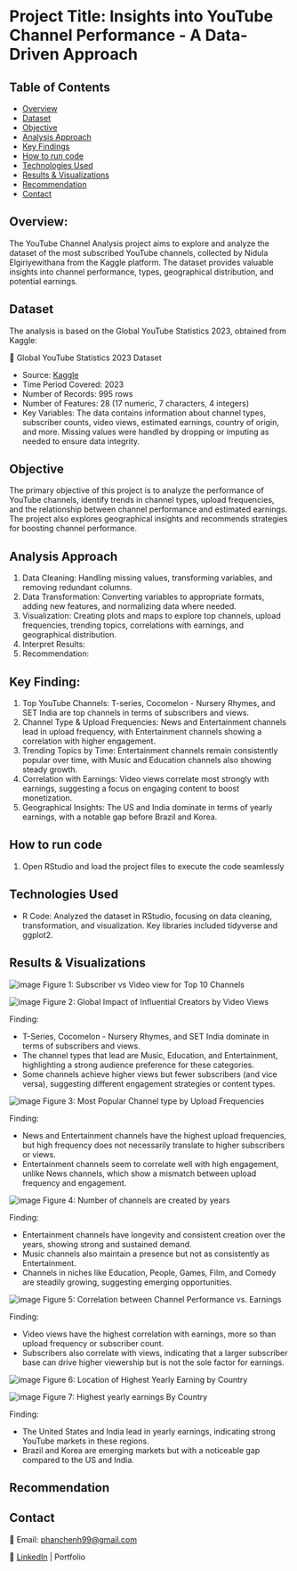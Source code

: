 # Project Title: Insights into YouTube Channel Performance - A Data-Driven Approach

## Table of Contents
- [Overview](#overview)
- [Dataset](#dataset)
- [Objective](#objective)
- [Analysis Approach](#analysis-approach)
- [Key Findings](#key-findings)
- [How to run code](#how-to-run-code)
- [Technologies Used](#technologies-used)
- [Results & Visualizations](#results--visualizations)
- [Recommendation](#Recommendation)
- [Contact](#contact)

## Overview:

The YouTube Channel Analysis project aims to explore and analyze the dataset of the most subscribed YouTube channels, collected by Nidula Elgiriyewithana from the Kaggle platform. The dataset provides valuable insights into channel performance, types, geographical distribution, and potential earnings.

## Dataset

The analysis is based on the Global YouTube Statistics 2023, obtained from Kaggle:

🔗 Global YouTube Statistics 2023 Dataset
- Source: [Kaggle](https://www.kaggle.com/datasets/nelgiriyewithana/global-youtube-statistics-2023/data)
- Time Period Covered: 2023
- Number of Records: 995 rows
- Number of Features: 28 (17 numeric, 7 characters, 4 integers) 
- Key Variables: The data contains information about channel types, subscriber counts, video views, estimated earnings, country of origin, and more. Missing values were handled by dropping or imputing as needed to ensure data integrity.

## Objective

The primary objective of this project is to analyze the performance of YouTube channels, identify trends in channel types, upload frequencies, and the relationship between channel performance and estimated earnings. The project also explores geographical insights and recommends strategies for boosting channel performance.

## Analysis Approach

1. Data Cleaning: Handling missing values, transforming variables, and removing redundant columns.
2. Data Transformation: Converting variables to appropriate formats, adding new features, and normalizing data where needed.
3. Visualization: Creating plots and maps to explore top channels, upload frequencies, trending topics, correlations with earnings, and geographical distribution.
4. Interpret Results:
5. Recommendation:

## Key Finding: 
1. Top YouTube Channels: T-series, Cocomelon - Nursery Rhymes, and SET India are top channels in terms of subscribers and views.
2. Channel Type & Upload Frequencies: News and Entertainment channels lead in upload frequency, with Entertainment channels showing a correlation with higher engagement.
3. Trending Topics by Time: Entertainment channels remain consistently popular over time, with Music and Education channels also showing steady growth.
4. Correlation with Earnings: Video views correlate most strongly with earnings, suggesting a focus on engaging content to boost monetization.
5. Geographical Insights: The US and India dominate in terms of yearly earnings, with a notable gap before Brazil and Korea.

## How to run code
1. Open RStudio and load the project files to execute the code seamlessly

## Technologies Used
- R Code: Analyzed the dataset in RStudio, focusing on data cleaning, transformation, and visualization. Key libraries included tidyverse and ggplot2.

## Results & Visualizations

![image](https://github.com/user-attachments/assets/d6ebcd6b-6b91-4221-8d04-b1b8aac28c8d)
Figure 1: Subscriber vs Video view for Top 10 Channels

![image](https://github.com/user-attachments/assets/841aca09-6779-429a-be58-46f9ba298599)
Figure 2: Global Impact of Influential Creators by Video Views

Finding:
- T-Series, Cocomelon - Nursery Rhymes, and SET India dominate in terms of subscribers and views.
- The channel types that lead are Music, Education, and Entertainment, highlighting a strong audience preference for these categories.
- Some channels achieve higher views but fewer subscribers (and vice versa), suggesting different engagement strategies or content types.

![image](https://github.com/user-attachments/assets/134faed3-32e0-414f-9eb8-93f3cc9b2f94)
Figure 3: Most Popular Channel type by Upload Frequencies

Finding:
- News and Entertainment channels have the highest upload frequencies, but high frequency does not necessarily translate to higher subscribers or views.
- Entertainment channels seem to correlate well with high engagement, unlike News channels, which show a mismatch between upload frequency and engagement.

![image](https://github.com/user-attachments/assets/069a6b45-9fdd-4383-8f91-6b27f8093da0)
Figure 4: Number of channels are created by years

Finding:
- Entertainment channels have longevity and consistent creation over the years, showing strong and sustained demand.
- Music channels also maintain a presence but not as consistently as Entertainment.
- Channels in niches like Education, People, Games, Film, and Comedy are steadily growing, suggesting emerging opportunities.

![image](https://github.com/user-attachments/assets/f98f1d4c-20fa-4ef1-b3f0-e6eda4710cf9)
Figure 5: Correlation between Channel Performance vs. Earnings

Finding:
- Video views have the highest correlation with earnings, more so than upload frequency or subscriber count.
- Subscribers also correlate with views, indicating that a larger subscriber base can drive higher viewership but is not the sole factor for earnings.

![image](https://github.com/user-attachments/assets/d092821a-495b-4eec-a220-ed72e9d06447)
Figure 6: Location of Highest Yearly Earning by Country

![image](https://github.com/user-attachments/assets/28af58bb-7f87-4ccd-a748-c00e6a2f5810)
Figure 7: Highest yearly earnings By Country

Finding:
- The United States and India lead in yearly earnings, indicating strong YouTube markets in these regions.
- Brazil and Korea are emerging markets but with a noticeable gap compared to the US and India.







## Recommendation

## Contact

📧 Email: phanchenh99@gmail.com

🔗 [LinkedIn](https://www.linkedin.com/in/phan-chenh-6a7ba127a/) | Portfolio

